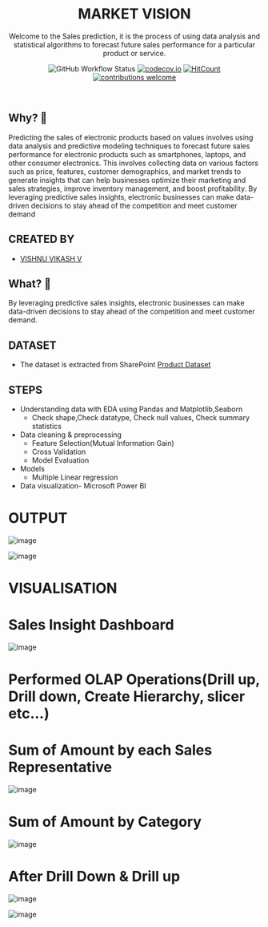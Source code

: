 <div align="center">

# MARKET VISION

Welcome to the Sales prediction, it is the process of using data analysis and statistical algorithms to forecast future sales performance for a particular product or service.

![GitHub Workflow Status](https://img.shields.io/github/actions/workflow/status/dwyl/phoenix-todo-list-tutorial/ci.yml?label=build&style=flat-square&branch=main)
[![codecov.io](https://img.shields.io/codecov/c/github/dwyl/phoenix-todo-list-tutorial/master.svg?style=flat-square)](http://codecov.io/github/dwyl/phoenix-todo-list-tutorial?branch=master)
[![HitCount](http://hits.dwyl.com/dwyl/phoenix-todo-list-tutorial.svg)](http://hits.dwyl.com/dwyl/phoenix-todo-list-tutorial)
[![contributions welcome](https://img.shields.io/badge/contributions-welcome-brightgreen.svg?style=flat-square)](https://github.com/dwyl/phoenix-todo-list-tutorial/issues)

</div>
<br />


## Why? 🤷‍

Predicting the sales of electronic products based on values involves using data analysis and predictive modeling techniques to forecast future sales performance for electronic products such as smartphones, laptops, and other consumer electronics. This involves collecting data on various factors such as price, features, customer demographics, and market trends to generate insights that can help businesses optimize their marketing and sales strategies, improve inventory management, and boost profitability. By leveraging predictive sales insights, electronic businesses can make data-driven decisions to stay ahead of the competition and meet customer demand

## CREATED BY
- [VISHNU VIKASH V](https://www.linkedin.com/in/vishnuviki10/)

## What? 💭

 By leveraging predictive sales insights, electronic businesses can make data-driven decisions to stay ahead of the competition and meet customer demand.
 
 ## DATASET
- The dataset is extracted from SharePoint
 [Product Dataset](https://xlncad-my.sharepoint.com/:x:/p/ajayanand/EVdeUm9DHZxHtOgs2CUhTdAB1vOtS2MKvHkdGfFYSRNkMg?rtime=LQhRAYUg20g) 
 
 ## STEPS
 
* Understanding data with EDA using Pandas and Matplotlib,Seaborn
  * Check shape,Check datatype, Check null values, Check summary statistics
* Data cleaning & preprocessing
  * Feature Selection(Mutual Information Gain)
  * Cross Validation
  * Model Evaluation
* Models
  * Multiple Linear regression 
* Data visualization- Microsoft Power BI

# OUTPUT

![image](https://user-images.githubusercontent.com/117017255/223990235-a0c7ba1b-f91e-4b04-902a-ba5a449b49b8.png)

![image](https://user-images.githubusercontent.com/117017255/223990376-d82551a0-b50b-4eab-88d8-9c45122e7e44.png)

# VISUALISATION

# Sales Insight Dashboard

![image](https://user-images.githubusercontent.com/117017255/223996638-3db1a16a-b95c-488a-a49c-b0c4996c44f1.png)

# Performed OLAP Operations(Drill up, Drill down, Create Hierarchy, slicer etc...)

# Sum of Amount by each Sales Representative

![image](https://user-images.githubusercontent.com/117017255/223994702-d6788018-0aa1-41f7-bae8-7ce34769041d.png)

# Sum of Amount by Category

![image](https://user-images.githubusercontent.com/117017255/223995322-49ebd4f0-0fbd-4169-b3c9-8f5808a0ac94.png)

# After Drill Down & Drill up

![image](https://user-images.githubusercontent.com/117017255/223995716-78079005-3bb1-417f-aab6-1ee7bc87ef86.png)

![image](https://user-images.githubusercontent.com/117017255/223996016-bfaeec13-8fd8-472e-ae9b-934d1feed103.png)









